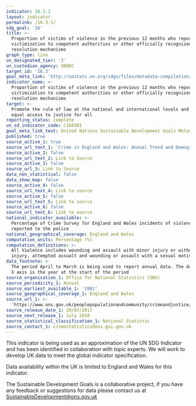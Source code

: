 ```yaml
---
indicator: 16.3.1
layout: indicator
permalink: /16-3-1/
sdg_goal: '16'
title: >-
  Proportion of victims of violence in the previous 12 months who reported their
  victimization to competent authorities or other officially recognized conflict
  resolution mechanisms
graph_type: line
un_designated_tier: '2'
un_custodian_agency: UNODC
target_id: '16.3'
goal_meta_link: 'http://unstats.un.org/sdgs/files/metadata-compilation/Metadata-Goal-16.pdf'
indicator_name: >-
  Proportion of victims of violence in the previous 12 months who reported their
  victimization to competent authorities or other officially recognized conflict
  resolution mechanisms
target: >-
  Promote the rule of law at the national and international levels and ensure
  equal access to justice for all
reporting_status: complete
un_sd_indicator_code: C160301
goal_meta_link_text: United Nations Sustainable Development Goals Metadata (pdf 1361kB)
published: true
source_active_1: true
source_url_text_1: 'Crime in England and Wales: Annual Trend and Demographic Tables'
source_active_2: false
source_url_text_2: Link to Source
source_active_3: false
source_url_3: Link to Source
data_non_statistical: false
data_show_map: false
source_active_4: false
source_url_text_4: Link to source
source_active_5: false
source_url_text_5: Link to source
source_active_6: false
source_url_text_6: Link to source
national_indicator_available: >-
  Percentage of Crime Survey for England and Wales incidents of violence
  reported to the police
national_geographical_coverage: England and Wales
computation_units: Percentage (%)
computation_definitions: >-
  All Violence includes wounding and assault with minor injury or without
  injury, attempted assualt and wounding or assault with a sexual motive.
data_footnote: >-
  The period April to March is being used to report annual data. The date on the
  X axis is the year at the start of the period
source_organisation_1: Office for National Statistics (ONS)
source_periodicity_1: Annual
source_earliest_available_1: '1981'
source_geographical_coverage_1: England and Wales
source_url_1: >-
  'https://www.ons.gov.uk/peoplepopulationandcommunity/crimeandjustice/datasets/crimeinenglandandwalesannualtrendanddemographictables'
source_release_date_1: 20/07/2017
source_next_release_1: July 2018
source_statistical_classification_1: National Statistic
source_contact_1: crimestatistics@ons.gsi.gov.uk
---
```

This indicator is being used as an approximation of the UN SDG Indicator and has been identified in collaboration with topic experts. We will work to develop UK data to meet the global indicator specification.

Data availability within the UK is limited to England and Wales for this indicator. 

The Sustainable Development Goals is a collaborative project, if you have any feedback or suggestions for data please contact us at <SustainableDevelopment@ons.gov.uk>
